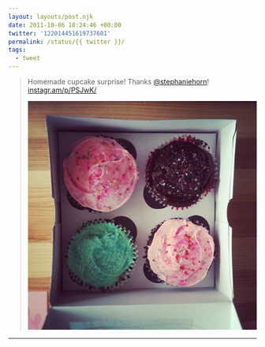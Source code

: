 ```yaml
---
layout: layouts/post.njk
date: 2011-10-06 18:24:46 +00:00
twitter: '122014451619737601'
permalink: /status/{{ twitter }}/
tags: 
  - tweet
---
```


> Homemade cupcake surprise! Thanks [@stephaniehorn](https://twitter.com/stephaniehorn)! [instagr.am/p/PSJwK/](http://instagr.am/p/PSJwK/)
> 
> ![cupcakes in a box](/img/_insta/11116803_1061006393923251_658830574_n.jpg)

---
